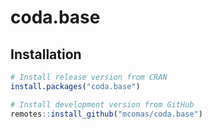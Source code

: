 # coda.base

## Installation

``` r
# Install release version from CRAN
install.packages("coda.base")
```

```r
# Install development version from GitHub
remotes::install_github("mcomas/coda.base")
```

